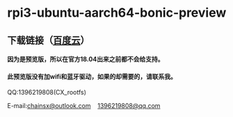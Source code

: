 # rpi3-ubuntu-aarch64-bonic-preview

## 下载链接（[百度云](https://pan.baidu.com/s/1dQpcgY)）

#### 因为是预览版，所以在官方18.04出来之前都不会给支持。

#### 此预览版没有加wifi和蓝牙驱动，如果的却需要的，请联系我。

QQ:1396219808(CX_rootfs)

E-mail:chainsx@outlook.com    1396219808@qq.com
